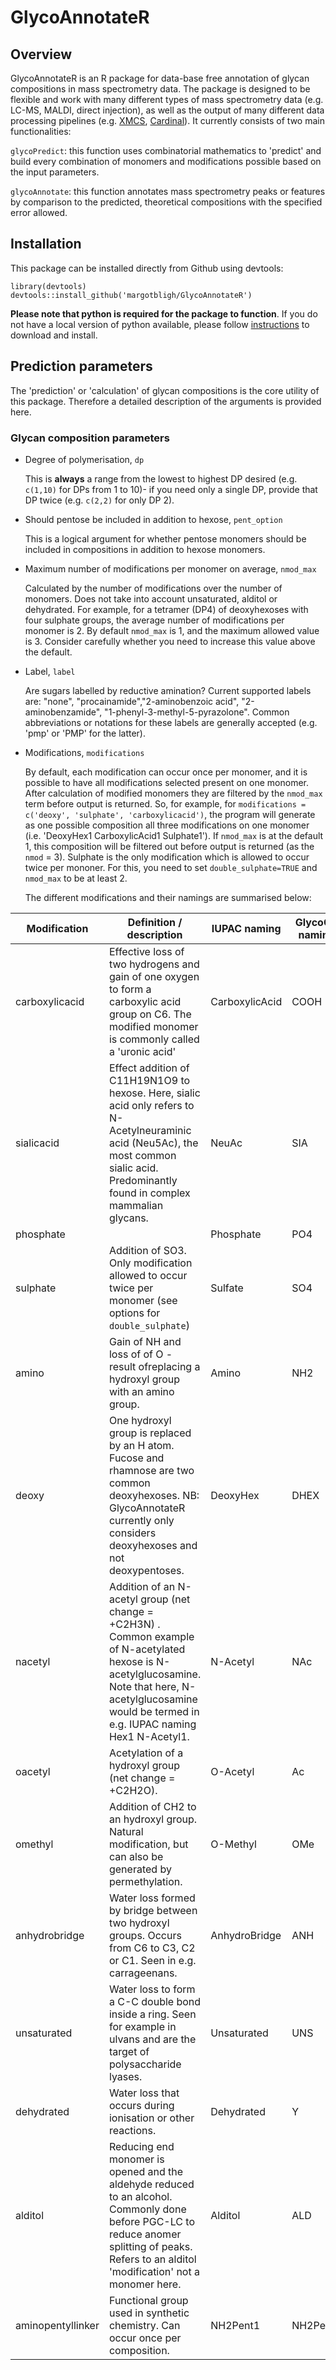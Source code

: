 # GlycoAnnotateR

## Overview
GlycoAnnotateR is an R package for data-base free annotation of glycan compositions in mass spectrometry data. The package is designed to be flexible and work with many different types of mass spectrometry data (e.g. LC-MS, MALDI, direct injection), as well as the output of many different data processing pipelines (e.g. [XMCS](https://github.com/sneumann/xcms), [Cardinal](https://github.com/kuwisdelu/Cardinal)). It currently consists of two main functionalities:

`glycoPredict`: this function uses combinatorial mathematics to 'predict' and build every combination of monomers and modifications possible based on the input parameters.

`glycoAnnotate`: this function annotates mass spectrometry peaks or features by comparison to the predicted, theoretical compositions with the specified error allowed.

## Installation

This package can be installed directly from Github using devtools:

```
library(devtools)
devtools::install_github('margotbligh/GlycoAnnotateR')
```

**Please note that python is required for the package to function**. If you do not have a local version of python available, please follow [instructions](https://wiki.python.org/moin/BeginnersGuide/Download) to download and install.

## Prediction parameters

The 'prediction' or 'calculation' of glycan compositions is the core utility of this package. Therefore a detailed description of the arguments is provided here.

### Glycan composition parameters

* Degree of polymerisation, `dp`

  This is **always** a range from the lowest to highest DP desired (e.g. `c(1,10)` for DPs from 1 to 10)- if you need only a single DP, provide that DP twice (e.g. `c(2,2)` for only DP 2).

* Should pentose be included in addition to hexose, `pent_option`

  This is a logical argument for whether pentose monomers should be included in compositions in addition to hexose monomers.

* Maximum number of modifications per monomer on average, `nmod_max`

  Calculated by the number of modifications over the number of monomers. Does not take into account unsaturated, alditol or dehydrated. For example, for a tetramer (DP4) of deoxyhexoses with four sulphate groups, the average number of modifications per monomer is 2. By default `nmod_max` is 1, and the maximum allowed value is 3. Consider carefully whether you need to increase this value above the default.

* Label, `label`

  Are sugars labelled by reductive amination? Current supported labels are: "none", "procainamide","2-aminobenzoic acid", "2-aminobenzamide", "1-phenyl-3-methyl-5-pyrazolone". Common abbreviations or notations for these labels are generally accepted (e.g. 'pmp' or 'PMP' for the latter).

* Modifications, `modifications`

  By default, each modification can occur once per monomer, and it is possible to have all modifications selected present on one monomer. After calculation of modified monomers they are filtered by the `nmod_max` term before output is returned. So, for example, for `modifications = c('deoxy', 'sulphate', 'carboxylicacid')`, the program will generate as one possible composition all three modifications on one monomer (i.e. 'DeoxyHex1 CarboxylicAcid1 Sulphate1'). If `nmod_max` is at the default 1, this composition will be filtered out before output is returned (as the `nmod` = 3). Sulphate is the only modification which is allowed to occur twice per mononer. For this, you need to set `double_sulphate=TRUE` and `nmod_max` to be at least 2.

  The different modifications and their namings are summarised below:


| **Modification**  | **Definition / description**                                                                                                                                                                                  | **IUPAC naming** | **GlycoCT naming** | **Oxford naming** |
|-------------------|---------------------------------------------------------------------------------------------------------------------------------------------------------------------------------------------------------------|------------------|--------------------|-------------------|
| carboxylicacid    | Effective loss of two hydrogens and gain of one oxygen to form a carboxylic acid group on C6. The modified monomer is commonly called a 'uronic acid'                                                         | CarboxylicAcid   | COOH               | A                 |
| sialicacid        | Effect addition of C11H19N1O9 to hexose. Here, sialic acid only refers to N-Acetylneuraminic acid (Neu5Ac), the most common sialic acid. Predominantly found in complex mammalian glycans.                    | NeuAc            | SIA                | SA                |
| phosphate         |                                                                                                                                                                                                               | Phosphate        | PO4                | P                 |
| sulphate          | Addition of SO3. Only modification allowed to occur twice per monomer (see options for `double_sulphate`)                                                                                                     | Sulfate          | SO4                | S                 |
| amino             | Gain of NH and loss of of O - result ofreplacing a hydroxyl group with an amino group.                                                                                                                        | Amino            | NH2                | Am                |
| deoxy             | One hydroxyl group is replaced by an H atom. Fucose and rhamnose are two common deoxyhexoses. NB: GlycoAnnotateR currently only considers deoxyhexoses and not deoxypentoses.                                 | DeoxyHex         | DHEX               | D                 |
| nacetyl           | Addition of an N-acetyl group (net change = +C2H3N) . Common example of N-acetylated hexose is N-acetylglucosamine. Note that here, N-acetylglucosamine would be termed in e.g. IUPAC naming Hex1 N-Acetyl1.  | N-Acetyl         | NAc                | N                 |
| oacetyl           | Acetylation of a hydroxyl group (net change = +C2H2O).                                                                                                                                                        | O-Acetyl         | Ac                 | Ac                |
| omethyl           | Addition of CH2 to an hydroxyl group. Natural modification, but can also be generated by permethylation.                                                                                                      | O-Methyl         | OMe                | M                 |
| anhydrobridge     | Water loss formed by bridge between two hydroxyl groups. Occurs from C6 to C3, C2 or C1. Seen in e.g. carrageenans.                                                                                           | AnhydroBridge    | ANH                | B                 |
| unsaturated       | Water loss to form a C-C double bond inside a ring. Seen for example in ulvans and are the target of polysaccharide lyases.                                                                                   | Unsaturated      | UNS                | U                 |
| dehydrated        | Water loss that occurs during ionisation or other reactions.                                                                                                                                                  | Dehydrated       | Y                  | Y                 |
| alditol           | Reducing end monomer is opened and the aldehyde reduced to an alcohol. Commonly done before PGC-LC to reduce anomer splitting of peaks. Refers to an alditol 'modification' not a monomer here.               | Alditol          | ALD                | o                 |
| aminopentyllinker | Functional group used in synthetic chemistry. Can occur once per composition.                                                                                                                                 | NH2Pent1         | NH2Pent1           | NH2Pent1          |





